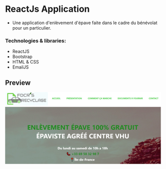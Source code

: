 # ReactJs Application

- Une application d'enlèvement d'épave faite dans le cadre du bénévolat pour un particulier.

### Technologies & libraries:

 - ReactJS
 - Bootstrap
 - HTML & CSS
 - EmailJS


## Preview

![capture1](/screenshot/capture1.PNG)
